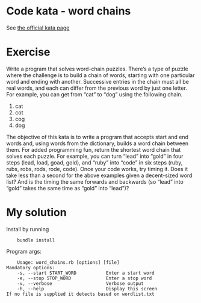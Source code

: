 # Code kata - word chains

See [the official kata page](http://codekata.com/kata/kata19-word-chains/)

# Exercise

Write a program that solves word-chain puzzles. There’s a type of puzzle where the challenge is to build a chain of words, starting with one particular word and ending with another. Successive entries in the chain must all be real words, and each can differ from the previous word by just one letter. For example, you can get from “cat” to “dog” using the following chain.

1. cat
2. cot
3. cog
4. dog

The objective of this kata is to write a program that accepts start and end words and, using words from the dictionary, builds a word chain between them. For added programming fun, return the shortest word chain that solves each puzzle. For example, you can turn “lead” into “gold” in four steps (lead, load, goad, gold), and “ruby” into “code” in six steps (ruby, rubs, robs, rods, rode, code).
Once your code works, try timing it. Does it take less than a second for the above examples given a decent-sized word list? And is the timing the same forwards and backwards (so “lead” into “gold” takes the same time as “gold” into “lead”)?


# My solution

Install by running

		bundle install

Program args:

		Usage: word_chains.rb [options] [file]
    Mandatory options:
        -s, --start START_WORD           Enter a start word
        -e, --stop STOP_WORD             Enter a stop word
        -v, --verbose                    Verbose output
        -h, --help                       Display this screen
    If no file is supplied it detects based on wordlist.txt

